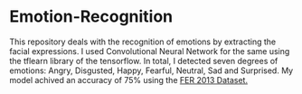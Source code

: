 # Emotion-Recognition
This repository deals with the recognition of emotions by extracting the facial expressions. I used Convolutional Neural Network for the same using the tflearn library of the tensorflow. In total, I detected seven degrees of emotions: Angry, Disgusted, Happy, Fearful, Neutral, Sad and Surprised.
My model achived an accuracy of 75% using the <a href="http://www.socsci.ru.nl:8180/RaFD2/RaFD?p=main"> FER 2013 Dataset.</a>
